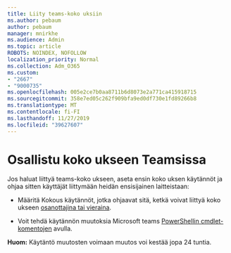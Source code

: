 ```yaml
---
title: Liity teams-koko uksiin
ms.author: pebaum
author: pebaum
manager: mnirkhe
ms.audience: Admin
ms.topic: article
ROBOTS: NOINDEX, NOFOLLOW
localization_priority: Normal
ms.collection: Adm_O365
ms.custom:
- "2667"
- "9000735"
ms.openlocfilehash: 005e2ce7b0aa8711b6d8073e2a771ca415918715
ms.sourcegitcommit: 358e7ed05c262f909bfa9ed0df730e1fd89266b8
ms.translationtype: MT
ms.contentlocale: fi-FI
ms.lasthandoff: 11/27/2019
ms.locfileid: "39627607"
---
```

# <a name="join-a-meeting-in-teams"></a>Osallistu koko ukseen Teamsissa

Jos haluat liittyä teams-koko ukseen, aseta ensin koko uksen käytännöt ja ohjaa sitten käyttäjät liittymään heidän ensisijainen laitteistaan:

- Määritä Kokous käytännöt, jotka ohjaavat sitä, ketkä voivat liittyä koko ukseen [osanottajina tai vieraina](https://docs.microsoft.com/microsoftteams/meeting-policies-in-teams#meeting-policy-settings---participants--guests). 

- Voit tehdä käytännön muutoksia Microsoft teams [PowerShellin cmdlet-komentojen](https://docs.microsoft.com/microsoftteams/teams-powershell-overview) avulla.    

**Huom:** Käytäntö muutosten voimaan muutos voi kestää jopa 24 tuntia.